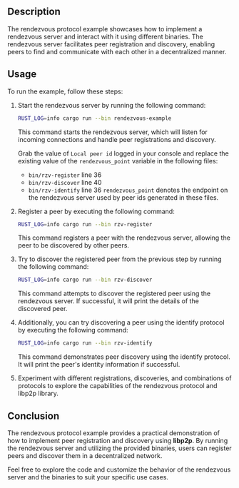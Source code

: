 ## Description

The rendezvous protocol example showcases how to implement a rendezvous server and interact with it using different binaries.
The rendezvous server facilitates peer registration and discovery, enabling peers to find and communicate with each other in a decentralized manner.

## Usage

To run the example, follow these steps:

1. Start the rendezvous server by running the following command:

   ```sh
   RUST_LOG=info cargo run --bin rendezvous-example
   ```

   This command starts the rendezvous server, which will listen for incoming connections and handle peer registrations and discovery.

   Grab the value of `Local peer id` logged in your console and replace the existing value of the `rendezvous_point` variable in the following files:
   * `bin/rzv-register` line 36
   * `bin/rzv-discover` line 40
   * `bin/rzv-identify` line 36
   `rendezvous_point` denotes the endpoint on the rendezvous server used by peer ids generated in these files.

2. Register a peer by executing the following command:

   ```sh
   RUST_LOG=info cargo run --bin rzv-register
   ```

   This command registers a peer with the rendezvous server, allowing the peer to be discovered by other peers.

3. Try to discover the registered peer from the previous step by running the following command:

   ```sh
   RUST_LOG=info cargo run --bin rzv-discover
   ```

   This command attempts to discover the registered peer using the rendezvous server.
   If successful, it will print the details of the discovered peer.

4. Additionally, you can try discovering a peer using the identify protocol by executing the following command:

   ```sh
   RUST_LOG=info cargo run --bin rzv-identify
   ```

   This command demonstrates peer discovery using the identify protocol.
   It will print the peer's identity information if successful.

5. Experiment with different registrations, discoveries, and combinations of protocols to explore the capabilities of the rendezvous protocol and libp2p library.

## Conclusion

The rendezvous protocol example provides a practical demonstration of how to implement peer registration and discovery using **libp2p**.
By running the rendezvous server and utilizing the provided binaries, users can register peers and discover them in a decentralized network.

Feel free to explore the code and customize the behavior of the rendezvous server and the binaries to suit your specific use cases.
